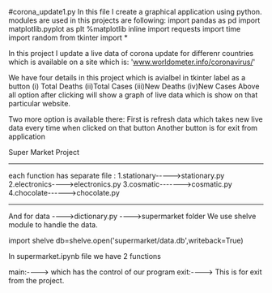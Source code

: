 #corona_update1.py
In this file I create a graphical application using python. modules are used in this projects are following:
import pandas as pd
import matplotlib.pyplot as plt
%matplotlib inline
import requests
import time
import random
from tkinter import *

In this project I update a live data of corona update for differenr countries which is available on a site which is:
 'www.worldometer.info/coronavirus/'
 
 We have four details in this project which is avialbel in tkinter label as a button
 (i) Total Deaths
 (ii)Total Cases
 (iii)New Deaths
 (iv)New Cases
 Above all option after clicking will show a graph of live data which is show on that particular website.
 
 Two more option is available there:
 First is refresh data which takes new live data every time when clicked on that button
 Another button is for exit from application

Super Market Project
_____________________
each function has separate file :
1.stationary----->stationary.py
2.electronics---->electronics.py
3.cosmatic------->cosmatic.py
4.chocolate------>chocolate.py
______________________________________
And for data ---->dictionary.py
             ---->supermarket folder
We use shelve module to handle the data.

import shelve
db=shelve.open('supermarket/data.db',writeback=True)

In supermarket.ipynb file we have 2 functions

main:----> which has the control of our program
exit:----> This is for exit from the project.








